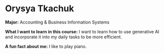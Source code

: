 # Orysya Tkachuk

**Major:** Accounting & Business Information Systems

**What I want to learn in this course:** I want to learn how to use generative AI and incorporate it into my daily tasks to be more efficient.

**A fun fact about me:** I like to play piano.
